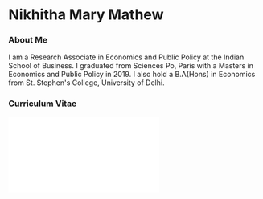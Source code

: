 # Nikhitha Mary Mathew

### About Me

I am a Research Associate in Economics and Public Policy at the Indian School of Business. I graduated from Sciences Po, Paris with a Masters in Economics and Public Policy in 2019. I also hold a B.A(Hons) in Economics from St. Stephen's College, University of Delhi.



### Curriculum Vitae
![CV](Nikhitha_Resume.pdf)



